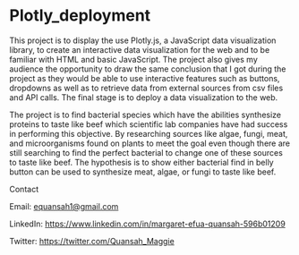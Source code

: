 # Plotly_deployment

This project is to display the use Plotly.js, a JavaScript data visualization library, to create an interactive data visualization for the web and to be familiar with HTML and basic JavaScript. The project also gives my audience the opportunity to draw the same conclusion that I got during the project as they would be able to use interactive features such as buttons, dropdowns as well as to retrieve data from external sources from csv files and API calls. The final stage is to deploy a data visualization to the web.

The project is to find bacterial species which have the abilities synthesize proteins to taste like beef which scientific lab companies have had success in performing this objective. By researching sources like algae, fungi, meat, and microorganisms found on plants to meet the goal even though there are still searching to find the perfect bacterial to change one of these sources to taste like beef. The hypothesis is to show either bacterial find in belly button can be used to synthesize meat, algae, or fungi to taste like beef.





Contact

Email: equansah1@gmail.com

LinkedIn: https://www.linkedin.com/in/margaret-efua-quansah-596b01209 

Twitter: https://twitter.com/Quansah_Maggie
